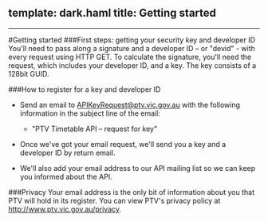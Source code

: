 template: dark.haml
title: Getting started
---
---
#Getting started
###First steps: getting your security key and developer ID
You'll need to pass along a signature and a developer ID &ndash; or "devid" - with every request using HTTP GET.
To calculate the signature, you'll need the request, which includes your developer ID, and a key.
The key consists of a 128bit GUID.
  





###How to register for a key and developer ID
* Send an email to APIKeyRequest@ptv.vic.gov.au with the following information in the subject line of the email:
   * "PTV Timetable API &ndash; request for key"
* Once we've got your email request, we'll send you a key and a developer ID by return email.
  





* We'll also add your email address to our API mailing list so we can keep you informed about the API.
  









###Privacy
Your email address is the only bit of information about you that PTV will hold in its register. You can view PTV's privacy policy at http://www.ptv.vic.gov.au/privacy.
